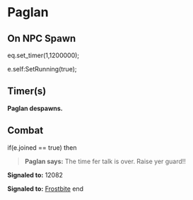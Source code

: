 # Paglan
## On NPC Spawn

eq.set_timer(1,1200000);

e.self:SetRunning(true);
## Timer(s)

**Paglan despawns.**
## Combat

if(e.joined == true) then


>**Paglan says:** The time fer talk is over.  Raise yer guard!!


**Signaled to:** 12082


**Signaled to:**  [Frostbite](/npc/12154)
end
